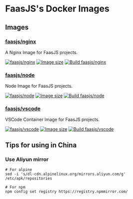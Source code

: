 # FaasJS's Docker Images

## Images

### [faasjs/nginx](https://faasjs.com/doc/images/nginx)

A Nginx Image for FaasJS projects.

[![faasjs/nginx](https://img.shields.io/badge/Docker-faasjs%2Fnginx-blue)](https://hub.docker.com/r/faasjs/nginx)
[![Image size](https://img.shields.io/docker/image-size/faasjs/nginx/latest)](https://hub.docker.com/r/faasjs/nginx)
[![Build faasjs/nginx](https://github.com/faasjs/faasjs/actions/workflows/build-nginx-image.yml/badge.svg)](https://github.com/faasjs/faasjs/actions/workflows/build-nginx-image.yml)

### [faasjs/node](https://faasjs.com/doc/images/node)

Node Image for FaasJS projects.

[![faasjs/node](https://img.shields.io/badge/Docker-faasjs%2Fnode-blue)](https://hub.docker.com/r/faasjs/node)
[![Image size](https://img.shields.io/docker/image-size/faasjs/node/latest)](https://hub.docker.com/r/faasjs/node)
[![Build faasjs/node](https://github.com/faasjs/faasjs/actions/workflows/build-node-image.yml/badge.svg)](https://github.com/faasjs/faasjs/actions/workflows/build-node-image.yml)

### [faasjs/vscode](https://faasjs.com/doc/images/vscode)

VSCode Container Image for FaasJS projects.

[![faasjs/vscode](https://img.shields.io/badge/Docker-faasjs%2Fvscode-blue)](https://hub.docker.com/r/faasjs/vscode)
[![Image size](https://img.shields.io/docker/image-size/faasjs/vscode/latest)](https://hub.docker.com/r/faasjs/vscode)
[![Build faasjs/vscode](https://github.com/faasjs/faasjs/actions/workflows/build-vscode-image.yml/badge.svg)](https://github.com/faasjs/faasjs/actions/workflows/build-vscode-image.yml)

## Tips for using in China

### Use Aliyun mirror

```
# For alpine
sed -i 's/dl-cdn.alpinelinux.org/mirrors.aliyun.com/g' /etc/apk/repositories

# For npm
npm config set registry https://registry.npmmirror.com/
```
